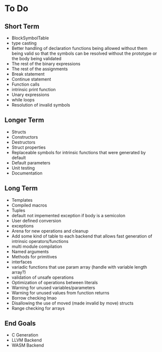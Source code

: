 # To Do

## Short Term
- BlockSymbolTable
- type casting
- Better handling of declaration functions being allowed without them being valid so that the symbols can be resolved without the prototype or the body being validated
- The rest of the binary expressions
- The rest of the assignments
- Break statement
- Continue statement
- Function calls
- intrinsic print function
- Unary expressions
- while loops
- Resolution of invalid symbols

## Longer Term
- Structs
- Constructors
- Destructors
- Struct properties
- Replaceable symbols for intrinsic functions that were generated by default
- Default parameters
- Unit testing
- Documentation

## Long Term
- Templates
- Compiled macros
- Tuples
- default not impemented exception if body is a semicolon
- User defined conversion
- exceptions
- Arena for new operations and cleanup
- Add some kind of table to each backend that allows fast generation of intrinsic operators/functions
- multi module compilation
- Named arguments
- Methods for primitives
- interfaces
- variadic functions that use param array (handle with variable length array?)
- validation of unsafe operations
- Optimization of operations between literals
- Warning for unused variables/parameters
- Warning for unused values from function returns
- Borrow checking lmao
- Disallowing the use of moved (made invalid by move) structs
- Range checking for arrays

## End Goals
- C Generation
- LLVM Backend
- WASM Backend
